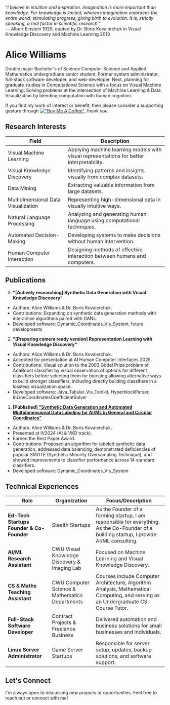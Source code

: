 "*I believe in intuition and inspiration. Imagination is more important than knowledge. For knowledge is limited, whereas imagination embraces the entire world, stimulating progress, giving birth to evolution. It is, strictly speaking, a real factor in scientific research.*”  
― Albert Einstein 1929, quoted by Dr. Boris Kovalerchuk in Visual Knowledge Discovery and Machine Learning 2018

# Alice Williams

Double major Bachelor's of Science Computer Science and Applied Mathematics undergraduate senior student. Former system administrator, full-stack software developer, and web-developer. Next, planning for graduate studies in Computational Science with a focus on Visual Machine Learning. Solving problems at the intersection of Machine Learning & Data Visualization by blending computation with human cognition.

If you find my work of interest or benefit, then please consider a supporting gesture through [!["Buy Me A Coffee"](https://www.buymeacoffee.com/assets/img/custom_images/orange_img.png)](https://www.buymeacoffee.com/avaavarai), thank you.

## Research Interests
| Field                                 | Description                         |
|---------------------------------------|-------------------------------------|
| Visual Machine Learning               | Applying machine learning models with visual representations for better interpretability. |
| Visual Knowledge Discovery            | Identifying patterns and insights visually from complex datasets. |
| Data Mining                           | Extracting valuable information from large datasets. |
| Multidimensional Data Visualization   | Representing high-dimensional data in visually intuitive ways. |
| Natural Language Processing           | Analyzing and generating human language using computational techniques. |
| Automated Decision-Making             | Developing systems to make decisions without human intervention. |
| Human Computer Interaction            | Designing methods of effective interaction between humans and computers. |

## Publications

3. **"[Actively researching] Synthetic Data Generation with Visual Knowledge Discovery"**
- Authors: Alice Williams & Dr. Boris Kovalerchuk.
- Contributions: Expanding on synthetic data generation methods with interactive algorithms paired with GANs.
- Developed software: Dynamic_Coordinates_Vis_System, future developments

2. **"[Preparing camera ready version] Representation Learning with Visual Knowledge Discovery"**
- Authors: Alice Williams & Dr. Boris Kovalerchuk.
- Accepted for presentation at AI Human Computer Interfaces 2025.
- Contributions: Visual solution to the 2003 Gödel Prize problem of AdaBoost classifier by visual observation of options for different classifiers before selecting them for boosting allowing alternative ways to build stronger classifiers, including directly building classifiers in a lossless visualization space.
- Developed software: Java_Tabular_Vis_Toolkit, HyperblockParser, InLineCoordinatesCoefficientSolver

1. **[Published] ["Synthetic Data Generation and Automated Multidimensional Data Labeling for AI/ML in General and Circular Coordinates"](https://arxiv.org/abs/2409.02079)**
- Authors: Alice Williams & Dr. Boris Kovalerchuk.
- Presented at IV2024 (AI & VKD track).
- Earned the Best Paper Award.
- Contributions: Proposed an algorithm for labeled synthetic data generation, addressed data balancing, demonstrated deficiencies of popular SMOTE (Synthetic Minority Oversampling Technique), and showed improvements to classifier performance across 14 standard classifiers.
- Developed software: Dynamic_Coordinates_Vis_System

## Technical Experiences
| Role                              | Organization                                   | Focus/Description                                                                 |
|-----------------------------------|-----------------------------------------------|-----------------------------------------------------------------------------------|
| **Ed-Tech Startups Founder & Co-Founder** | Stealth Startups                              | As the Founder of a forming startup, I am responsible for everything. As the Co-Founder of a building startup, I provide AI/ML consulting. |
| **AI/ML Research Assistant**     | CWU Visual Knowledge Discovery & Imaging Lab  | Focused on Machine Learning and Visual Knowledge Discovery.                       |
| **CS & Maths Teaching Assistant**| CWU Computer Science & Mathematics Departments| Courses include Computer Architecture, Algorithm Analysis, Mathematical Computing, and serving as an Undergraduate CS Course Tutor. |
| **Full-Stack Software Developer**| Contract Projects & Freelance Business        | Delivered automation and business solutions for small businesses and individuals. |
| **Linux Server Administrator**   | Game Server Startups                          | Responsible for server setup, updates, backup solutions, and software support.    |

## Let's Connect
I'm always open to discussing new projects or opportunities. Feel free to reach out or connect with me!
